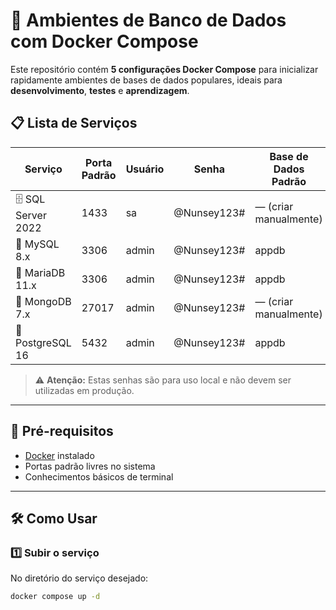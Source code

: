 # 🐳 Ambientes de Banco de Dados com Docker Compose

Este repositório contém **5 configurações Docker Compose** para inicializar rapidamente ambientes de bases de dados populares, ideais para **desenvolvimento**, **testes** e **aprendizagem**.

## 📋 Lista de Serviços

| Serviço         | Porta Padrão | Usuário | Senha          | Base de Dados Padrão |
|-----------------|--------------|--------|---------------|----------------------|
| 🗄 SQL Server 2022 | 1433         | sa     | @Nunsey123#   | — (criar manualmente)|
| 🐬 MySQL 8.x     | 3306         | admin  | @Nunsey123#   | appdb                |
| 🐬 MariaDB 11.x  | 3306         | admin  | @Nunsey123#   | appdb                |
| 🍃 MongoDB 7.x   | 27017        | admin  | @Nunsey123#   | — (criar manualmente)|
| 🐘 PostgreSQL 16 | 5432         | admin  | @Nunsey123#   | appdb                |

> ⚠️ **Atenção:** Estas senhas são para uso local e não devem ser utilizadas em produção.

---

## 🚀 Pré-requisitos
- [Docker](https://www.docker.com/products/docker-desktop) instalado
- Portas padrão livres no sistema
- Conhecimentos básicos de terminal

---

## 🛠 Como Usar

### 1️⃣ Subir o serviço
No diretório do serviço desejado:
```bash
docker compose up -d
